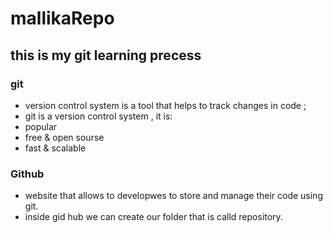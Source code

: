 # mallikaRepo
## this is my git learning precess <br>
### git 
* version control system is a tool that helps to track changes in code ;
* git is a version control system , it is:
* popular
* free & open sourse
* fast & scalable
 ### Github
 * website that allows to developwes to store and manage their code using git.
 * inside gid hub we can create our folder that is calld repository.
   
